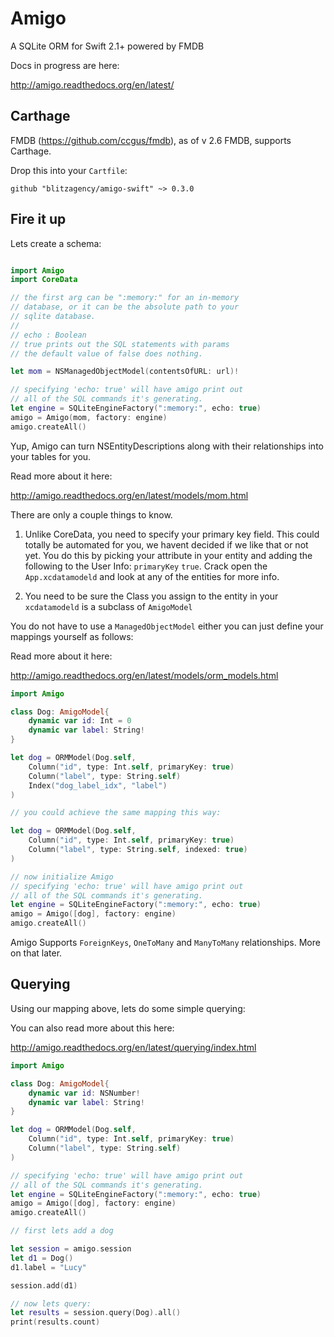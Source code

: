 # Amigo
A SQLite ORM for Swift 2.1+ powered by FMDB

Docs in progress are here:

http://amigo.readthedocs.org/en/latest/



## Carthage

FMDB (https://github.com/ccgus/fmdb),
as of v 2.6 FMDB, supports Carthage.

Drop this into your `Cartfile`:

```
github "blitzagency/amigo-swift" ~> 0.3.0
```


## Fire it up

Lets create a schema:


```swift

import Amigo
import CoreData

// the first arg can be ":memory:" for an in-memory
// database, or it can be the absolute path to your
// sqlite database.
//
// echo : Boolean
// true prints out the SQL statements with params
// the default value of false does nothing.

let mom = NSManagedObjectModel(contentsOfURL: url)!

// specifying 'echo: true' will have amigo print out
// all of the SQL commands it's generating.
let engine = SQLiteEngineFactory(":memory:", echo: true)
amigo = Amigo(mom, factory: engine)
amigo.createAll()
```

Yup, Amigo can turn NSEntityDescriptions along with their relationships
into your tables for you.

Read more about it here:

http://amigo.readthedocs.org/en/latest/models/mom.html

There are only a couple things to know.

1. Unlike CoreData, you need to specify your primary key field. This could
totally be automated for you, we havent decided if we like that or not yet.
You do this by picking your attribute in your entity and adding the following
to the User Info: `primaryKey` `true`. Crack open the `App.xcdatamodeld`
and look at any of the entities for more info.

2. You need to be sure the Class you assign to the entity in your `xcdatamodeld`
is a subclass of `AmigoModel`

You do not have to use a `ManagedObjectModel` either you can just define your
mappings yourself as follows:

Read more about it here:

http://amigo.readthedocs.org/en/latest/models/orm_models.html

```swift
import Amigo

class Dog: AmigoModel{
    dynamic var id: Int = 0
    dynamic var label: String!
}

let dog = ORMModel(Dog.self,
    Column("id", type: Int.self, primaryKey: true)
    Column("label", type: String.self)
    Index("dog_label_idx", "label")
)

// you could achieve the same mapping this way:

let dog = ORMModel(Dog.self,
    Column("id", type: Int.self, primaryKey: true)
    Column("label", type: String.self, indexed: true)
)

// now initialize Amigo
// specifying 'echo: true' will have amigo print out
// all of the SQL commands it's generating.
let engine = SQLiteEngineFactory(":memory:", echo: true)
amigo = Amigo([dog], factory: engine)
amigo.createAll()
```

Amigo Supports `ForeignKeys`, `OneToMany` and `ManyToMany` relationships.
More on that later.

## Querying

Using our mapping above, lets do some simple querying:

You can also read more about this here:

http://amigo.readthedocs.org/en/latest/querying/index.html


```swift
import Amigo

class Dog: AmigoModel{
    dynamic var id: NSNumber!
    dynamic var label: String!
}

let dog = ORMModel(Dog.self,
    Column("id", type: Int.self, primaryKey: true)
    Column("label", type: String.self)
)

// specifying 'echo: true' will have amigo print out
// all of the SQL commands it's generating.
let engine = SQLiteEngineFactory(":memory:", echo: true)
amigo = Amigo([dog], factory: engine)
amigo.createAll()

// first lets add a dog

let session = amigo.session
let d1 = Dog()
d1.label = "Lucy"

session.add(d1)

// now lets query:
let results = session.query(Dog).all()
print(results.count)
```













